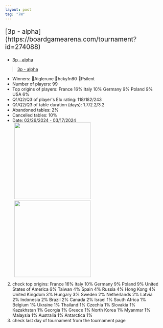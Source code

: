 ```yaml
---
layout: post
tag: "7W"
---
```

<p style="font-size:150%;">
[3p - alpha](https://boardgamearena.com/tournament?id=274088)  
</p>

- [3p - alpha](https://boardgamearena.com/tournament?id=274088)

> [3p - alpha](https://boardgamearena.com/tournament?id=274088)
- Winners: 🥇Aiglerune 🥈hckyfn80 🥉Psilent
- Number of players: 99
- Top origins of players: France 16% Italy 10% Germany 9% Poland 9% USA 6%
- Q1/Q2/Q3 of player's Elo rating: 118/182/243
- Q1/Q2/Q3 of table duration (days): 1.7/2.2/3.2
- Abandoned tables: 2%
- Cancelled tables: 10% 
- Date: 02/26/2024 - 03/17/2024
<div>
 <img src="/wpoc/assets/images/t_7 Wonders_Elo_20240320082513.png" width="250" style="display: block; margin-left: 30px; margin-bottom: 5px; margin-top:-15px"/>
</div>
<div>
 <img src="/wpoc/assets/images/t_7 Wonders_Duration_20240320083851.png" width="250" style="display: block; margin-left: 30px; margin-bottom: 5px;"/>
</div>


2. check top origins: France 16% Italy 10% Germany 9% Poland 9% United States of America 6% Taiwan 4% Spain 4% Russia 4% Hong Kong 4% United Kingdom 3% Hungary 3% Sweden 2% Netherlands 2% Latvia 2% Indonesia 2% Brazil 2% Canada 2% Israel 1% South Africa 1% Belgium 1% Ukraine 1% Thailand 1% Czechia 1% Slovakia 1% Kazakhstan 1% Georgia 1% Greece 1% North Korea 1% Myanmar 1% Malaysia 1% Australia 1% Antarctica 1% 
3. check last day of tournament from the tournament page